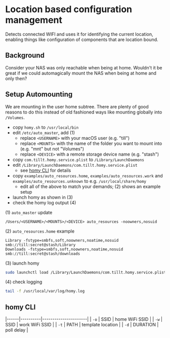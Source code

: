 # Location based configuration management

Detects connected WIFI and uses it for identifying the current location, enabling things like configuration of components that are location bound.


## Background

Consider your NAS was only reachable when being at home. Wouldn't it be great if we could automagically mount the NAS when being at home and only then?


## Setup Automounting

We are mounting in the user home subtree. There are plenty of good reasons to do this instead of old fashioned ways like mounting globally into `/Volumes`.

- copy `homy.sh` to `/usr/local/bin`
- edit `/etc/auto_master`, add (1)
    - replace `<USERNAME>` with your macOS user (e.g. "till")
    - replace `<MOUNTS>` with the name of the folder you want to mount into (e.g. "mnt" but not "Volumes")
    - replace `<DEVICE>` with a remote storage device name (e.g. "stash")
- copy `com.tillt.homy.service.plist` to `/Library/LaunchDaemons`
- edit `/Library/LaunchDaemons/com.tillt.homy.service.plist`
    - see [homy CLI](#homy-cli) for details
- copy `examples/auto_resources.home`, `examples/auto_resources.work` and `examples/auto_resources.unknown` to e.g. `/usr/local/share/homy`
    - edit all of the above to match your demands; (2) shows an example setup
- launch homy as shown in (3)
- check the homy log output (4)

(1) `auto_master` update
```
/Users/<USERNAME>/<MOUNTS>/<DEVICE> auto_resources -noowners,nosuid
```

(2) `auto_resources.home` example
```
Library -fstype=smbfs,soft,noowners,noatime,nosuid smb://till:secret@stash/Library
Downloads -fstype=smbfs,soft,noowners,noatime,nosuid smb://till:secret@stash/downloads
```

(3) launch homy
```bash
sudo launchctl load /Library/LaunchDaemons/com.tillt.homy.service.plist
```

(4) check logging
```bash
tail -f /usr/local/var/log/homy.log
```

## homy CLI

|------|----------|----------------------|
| `-o` | SSID     | home WiFi SSID       |
| `-w` | SSID     | work WiFi SSID       |
| `-t` | PATH     | template location    |
| `-d` | DURATION | poll delay           |

